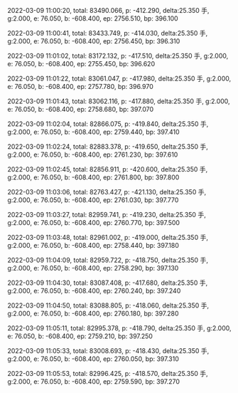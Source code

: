 2022-03-09 11:00:20, total: 83490.066, p: -412.290, delta:25.350 手, g:2.000, e: 76.050, b: -608.400, ep: 2756.510, bp: 396.100

2022-03-09 11:00:41, total: 83433.749, p: -414.030, delta:25.350 手, g:2.000, e: 76.050, b: -608.400, ep: 2756.450, bp: 396.310

2022-03-09 11:01:02, total: 83172.132, p: -417.510, delta:25.350 手, g:2.000, e: 76.050, b: -608.400, ep: 2755.450, bp: 396.620

2022-03-09 11:01:22, total: 83061.047, p: -417.980, delta:25.350 手, g:2.000, e: 76.050, b: -608.400, ep: 2757.780, bp: 396.970

2022-03-09 11:01:43, total: 83062.116, p: -417.880, delta:25.350 手, g:2.000, e: 76.050, b: -608.400, ep: 2758.680, bp: 397.070

2022-03-09 11:02:04, total: 82866.075, p: -419.840, delta:25.350 手, g:2.000, e: 76.050, b: -608.400, ep: 2759.440, bp: 397.410

2022-03-09 11:02:24, total: 82883.378, p: -419.650, delta:25.350 手, g:2.000, e: 76.050, b: -608.400, ep: 2761.230, bp: 397.610

2022-03-09 11:02:45, total: 82856.911, p: -420.600, delta:25.350 手, g:2.000, e: 76.050, b: -608.400, ep: 2761.800, bp: 397.800

2022-03-09 11:03:06, total: 82763.427, p: -421.130, delta:25.350 手, g:2.000, e: 76.050, b: -608.400, ep: 2761.030, bp: 397.770

2022-03-09 11:03:27, total: 82959.741, p: -419.230, delta:25.350 手, g:2.000, e: 76.050, b: -608.400, ep: 2760.770, bp: 397.500

2022-03-09 11:03:48, total: 82961.002, p: -419.000, delta:25.350 手, g:2.000, e: 76.050, b: -608.400, ep: 2758.440, bp: 397.180

2022-03-09 11:04:09, total: 82959.722, p: -418.750, delta:25.350 手, g:2.000, e: 76.050, b: -608.400, ep: 2758.290, bp: 397.130

2022-03-09 11:04:30, total: 83087.408, p: -417.680, delta:25.350 手, g:2.000, e: 76.050, b: -608.400, ep: 2760.240, bp: 397.240

2022-03-09 11:04:50, total: 83088.805, p: -418.060, delta:25.350 手, g:2.000, e: 76.050, b: -608.400, ep: 2760.180, bp: 397.280

2022-03-09 11:05:11, total: 82995.378, p: -418.790, delta:25.350 手, g:2.000, e: 76.050, b: -608.400, ep: 2759.210, bp: 397.250

2022-03-09 11:05:33, total: 83008.693, p: -418.430, delta:25.350 手, g:2.000, e: 76.050, b: -608.400, ep: 2760.050, bp: 397.310

2022-03-09 11:05:53, total: 82996.425, p: -418.570, delta:25.350 手, g:2.000, e: 76.050, b: -608.400, ep: 2759.590, bp: 397.270
